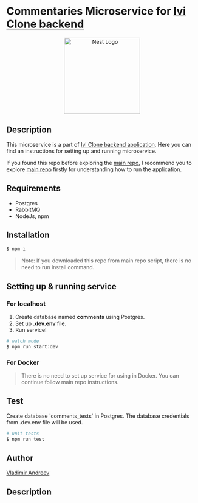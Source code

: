 # Commentaries Microservice for [Ivi Clone backend](https://github.com/srgklmv/ivi-clone-repo)

<p align="center">
  <img src="https://nestjs.com/img/logo-small.svg" width="200" alt="Nest Logo" />
</p>


## Description

This microservice is a part of [Ivi Clone backend application](https://github.com/srgklmv/ivi-clone-repo).
Here you can find an instructions for setting up and running microservice.

If you found this repo before exploring the [main repo](https://github.com/srgklmv/ivi-clone-repo),
I recommend you to explore [main repo](https://github.com/srgklmv/ivi-clone-repo) firstly for understanding how to run the application.

## Requirements
- Postgres
- RabbitMQ
- NodeJs, npm

## Installation

```bash
$ npm i
```

> Note: If you downloaded this repo from main repo script, there is no need to run install command.

## Setting up & running service

### For localhost

1. Create database named **comments** using Postgres.
2. Set up **.dev.env** file.
3. Run service!

```bash
# watch mode
$ npm run start:dev
```

### For Docker
> There is no need to set up service for using in Docker. You can continue follow main repo instructions.

## Test
Create database 'comments_tests' in Postgres. The database credentials from .dev.env file will be used.
```bash
# unit tests
$ npm run test

```

## Author
[Vladimir Andreev](https://github.com/JcJet)
## Description



